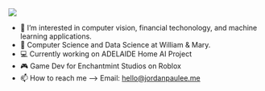 <img src="https://capsule-render.vercel.app/api?type=wave&color=auto&height=300&section=header&text=jordan%20lee&fontSize=90" />

- 👀 I’m interested in computer vision, financial techonology, and machine learning applications.
- 🌱 Computer Science and Data Science at William & Mary.
- 💻 Currently working on ADELAIDE Home AI Project
- 🎮 Game Dev for Enchantmint Studios on Roblox
- 📫 How to reach me --> Email: hello@jordanpaulee.me

<!---
jordanpualee/jordanpualee is a ✨ special ✨ repository because its `README.md` (this file) appears on your GitHub profile.
You can click the Preview link to take a look at your changes.
--->
